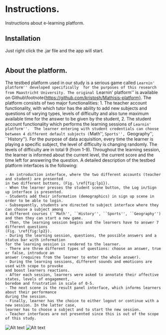 # Instructions.

Instructions about e-learning platform.

## Installation

Just right click the .jar file and the app will start.

```mathisis.jar
```

## About the platform.

The testbed platform used in our study is a serious game called ``Learnin' platform'' developed specifically 
for the purposes of this research from Maastricht University. The original ``Learnin' platform'' 
is available on Github\footnote{https://github.com/kristosh/Mathisis-platform}. 
The platform consists of two major functionalities: 1. The teacher account functionality, 
with which tutor has the ability to add new subjects and questions of varying types, 
levels of difficulty and  also tune maximum available time for the answer to be given by the student, 2. 
The student account functionality which performs the learning sessions of ``Learnin' platform''. 
The learner entering with student credentials can choose 
between 4 different default subjects (``Math'', ``Sports'', ``Geography'', ``History''). 
For the purpose of data acquisition, every time the learner is playing a specific subject, 
the level of difficulty is changing randomly. The levels of difficulty are in total 9 (from 1-9). 
Throughout the learning session, the learner is informed about the current level, the current 
score and the time left for answering the question. A detailed description of the 
testbed platform interfaces is the following:

```
- An introduction interface, where the two different accounts (teacher and student) are presented 
in two different buttons, (Fig. \ref{fig:lp1}).
- When the learner presses the student scene button, the Log in/Sign up interface is presented.
- Students add their information (demographics) in sign up scene in order to be able to login.
- Subsequently, students are directed to subject interface where they can choose a subject among 
4 different courses (``Math'', ``History'', ``Sports'', ``Geography'') and then they can start a new game.
- Then, the learning session begins and the learners have to answer 7 different questions 
(Fig. \ref{fig:lp2}).
- During the learning session, questions, the possible answers and a status bar with information 
for the learning session is rendered to the learner.
- There are three different types of questions: choose an answer, true or false, introduce an 
answer (requires from the learner to enter the whole answer). 
- During the learning sessions, different sounds and emoticons are used with scope to provoke 
and boost learners reactions.
- After each session, learners were asked to annotate their affective states, levels of engagement, 
boredom and frustration in scale of 0-5.
- The next scene is the result panel interface, which informs learners about their performance 
during the session.
- Finally, learner has the choice to either logout or continue with a new session. In the latter case, 
learner has to choose a subject and to start the new session.
- Teacher interfaces are not presented since this is out of the scope of this study.
```
![Alt text](https://ibb.co/6bVXFpH?raw=true "Title")
![Alt text](https://ibb.co/nRpkcPL?raw=true "Title")

